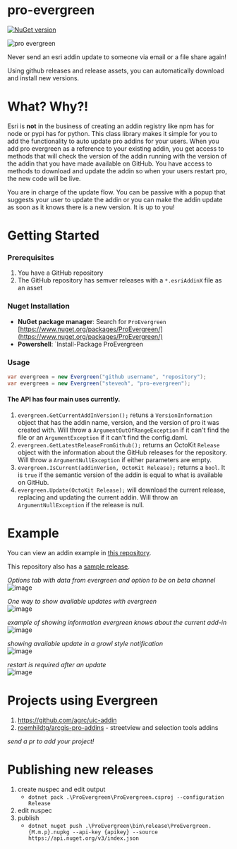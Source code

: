 # pro-evergreen 
[![NuGet version](https://badge.fury.io/nu/ProEvergreen.svg)](https://www.nuget.org/packages/ProEvergreen/)

![pro evergreen](./proevergreen.png)


Never send an esri addin update to someone via email or a file share again!

Using github releases and release assets, you can automatically download and install new versions.

# What? Why?!

Esri is **not** in the business of creating an addin registry like npm has for node or pypi has for python. This class library makes it simple for you to add the functionality to auto update pro addins for your users. When you add pro evergreen as a reference to your existing addin, you get access to methods that will check the version of the addin running with the version of the addin that you have made available on GitHub. You have access to methods to download and update the addin so when your users restart pro, the new code will be live.

You are in charge of the update flow. You can be passive with a popup that suggests your user to update the addin or you can make the addin update as soon as it knows there is a new version. It is up to you!

# Getting Started

### Prerequisites

1. You have a GitHub repository
1. The GitHub repository has semver releases with a `*.esriAddinX` file as an asset

### Nuget Installation

- **NuGet package manager**: Search for `ProEvergreen` [https://www.nuget.org/packages/ProEvergreen/](https://www.nuget.org/packages/ProEvergreen/)
- **Powershell**: `Install-Package ProEvergreen

### Usage

```cs
var evergreen = new Evergreen("github username", "repository");
var evergreen = new Evergreen("steveoh", "pro-evergreen");
```

#### The API has four main uses currently. 

1. `evergreen.GetCurrentAddInVersion();` retuns a `VersionInformation` object that has the addin name, version, and the version of pro it was created with. Will throw a `ArgumentOutOfRangeException` if it can't find the file or an `ArgumentException` if it can't find the config.daml.
1. `evergreen.GetLatestReleaseFromGithub();` returns an OctoKit `Release` object with the information about the GitHub releases for the repository. Will throw a `ArgumentNullException` if either parameters are empty.
1. `evergreen.IsCurrent(addinVerion, OctoKit Release);` returns a `bool`. It is `true` if the semantic version of the addin is equal to what is available on GitHub. 
1. `evergreen.Update(OctoKit Release);` will download the current release, replacing and updating the current addin. Will throw an `ArgumentNullException` if the release is null.


# Example

You can view an addin example in [this repository](https://github.com/steveoh/pro-evergreen/tree/master/ProEvergreen.AddIn).

This repository also has a [sample release](https://github.com/steveoh/pro-evergreen/releases).

_Options tab with data from evergreen and option to be on beta channel_  
![image](https://user-images.githubusercontent.com/325813/54373349-b336a700-4642-11e9-8960-51aa578460ab.png)

_One way to show available updates with evergreen_  
![image](https://user-images.githubusercontent.com/325813/54373454-e2e5af00-4642-11e9-8368-a343c1fc4cdf.png)

_example of showing information evergreen knows about the current add-in_  
![image](https://user-images.githubusercontent.com/325813/54374989-d31b9a00-4645-11e9-8e59-186905ffc131.png)

_showing available update in a growl style notification_  
![image](https://user-images.githubusercontent.com/325813/54376622-14fa0f80-4649-11e9-9fa8-37909f7acd3e.png)

_restart is required after an update_  
![image](https://user-images.githubusercontent.com/325813/54377100-16780780-464a-11e9-93d3-9999dc2165eb.png)

# Projects using Evergreen

1. https://github.com/agrc/uic-addin
2. [roemhildtg/arcgis-pro-addins](https://github.com/roemhildtg/arcgis-pro-addins) - streetview and selection tools addins

_send a pr to add your project!_

# Publishing new releases
1. create nuspec and edit output
   - `dotnet pack .\ProEvergreen\ProEvergreen.csproj --configuration Release`
1. edit nuspec
1. publish
   - `dotnet nuget push .\ProEvergreen\bin\release\ProEvergreen.{M.m.p}.nupkg --api-key {apikey} --source https://api.nuget.org/v3/index.json`
